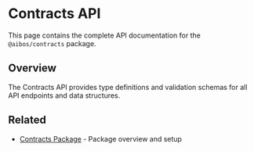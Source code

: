 # Contracts API

This page contains the complete API documentation for the `@aibos/contracts` package.

## Overview

The Contracts API provides type definitions and validation schemas for all API endpoints and data
structures.

## Related

- [Contracts Package](../packages/contracts) - Package overview and setup
